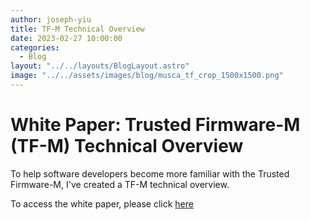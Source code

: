 ```yaml
---
author: joseph-yiu
title: TF-M Technical Overview
date: 2023-02-27 10:00:00
categories:
  - Blog
layout: "../../layouts/BlogLayout.astro"
image: "../../assets/images/blog/musca_tf_crop_1500x1500.png"
---
```


# **White Paper: Trusted Firmware-M (TF-M) Technical Overview**

To help software developers become more familiar with the Trusted Firmware-M, I've created a TF-M technical overview.

To access the white paper, please click [here](/docs/TrustedFirmware-MTechnicalOverviewQ1-2023.pdf)

